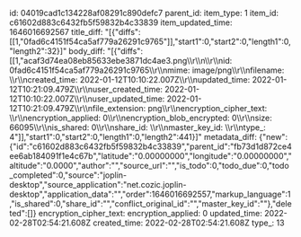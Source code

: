 id: 04019cad1c134228af08291c890defc7
parent_id: 
item_type: 1
item_id: c61602d883c6432fb5f59832b4c33839
item_updated_time: 1646016692567
title_diff: "[{\"diffs\":[[1,\"0fad6c4151f54ca5af779a26291c9765\"]],\"start1\":0,\"start2\":0,\"length1\":0,\"length2\":32}]"
body_diff: "[{\"diffs\":[[1,\"acaf3d74ea08eb85633ebe3871dc4ae3.png\\\r\\\n\\\r\\\nid: 0fad6c4151f54ca5af779a26291c9765\\\r\\\nmime: image/png\\\r\\\nfilename: \\\r\\\ncreated_time: 2022-01-12T10:10:22.007Z\\\r\\\nupdated_time: 2022-01-12T10:21:09.479Z\\\r\\\nuser_created_time: 2022-01-12T10:10:22.007Z\\\r\\\nuser_updated_time: 2022-01-12T10:21:09.479Z\\\r\\\nfile_extension: png\\\r\\\nencryption_cipher_text: \\\r\\\nencryption_applied: 0\\\r\\\nencryption_blob_encrypted: 0\\\r\\\nsize: 66095\\\r\\\nis_shared: 0\\\r\\\nshare_id: \\\r\\\nmaster_key_id: \\\r\\\ntype_: 4\"]],\"start1\":0,\"start2\":0,\"length1\":0,\"length2\":441}]"
metadata_diff: {"new":{"id":"c61602d883c6432fb5f59832b4c33839","parent_id":"fb73d1d872ce4ee6ab184091f1e4c67b","latitude":"0.00000000","longitude":"0.00000000","altitude":"0.0000","author":"","source_url":"","is_todo":0,"todo_due":0,"todo_completed":0,"source":"joplin-desktop","source_application":"net.cozic.joplin-desktop","application_data":"","order":1646016692557,"markup_language":1,"is_shared":0,"share_id":"","conflict_original_id":"","master_key_id":""},"deleted":[]}
encryption_cipher_text: 
encryption_applied: 0
updated_time: 2022-02-28T02:54:21.608Z
created_time: 2022-02-28T02:54:21.608Z
type_: 13